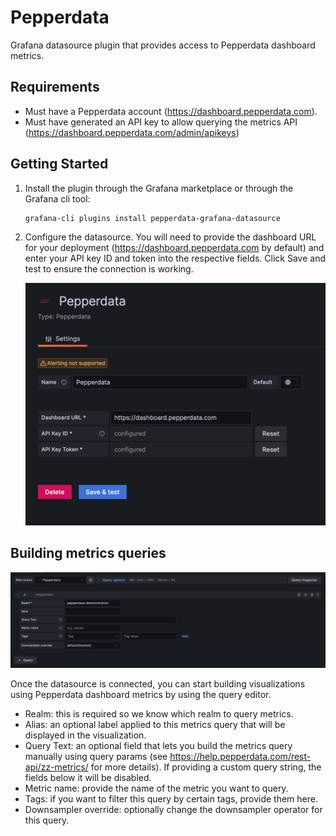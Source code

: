 # Pepperdata

Grafana datasource plugin that provides access to Pepperdata dashboard metrics.

## Requirements

- Must have a Pepperdata account (https://dashboard.pepperdata.com).
- Must have generated an API key to allow querying the metrics API (https://dashboard.pepperdata.com/admin/apikeys)

## Getting Started

1. Install the plugin through the Grafana marketplace or through the Grafana cli tool:

   ```bash
   grafana-cli plugins install pepperdata-grafana-datasource
   ```

2. Configure the datasource. You will need to provide the dashboard URL for your deployment (https://dashboard.pepperdata.com by default) and enter your API key ID and token into the respective fields. Click Save and test to ensure the connection is working.

   ![Pepperdata datasource query editor screenshot](img/pepperdata_datasource_config.png)

## Building metrics queries

![Pepperdata datasource query editor screenshot](img/pepperdata_datasource_query.png)

Once the datasource is connected, you can start building visualizations using Pepperdata dashboard metrics by using the query editor.

- Realm: this is required so we know which realm to query metrics.
- Alias: an optional label applied to this metrics query that will be displayed in the visualization.
- Query Text: an optional field that lets you build the metrics query manually using query params (see https://help.pepperdata.com/rest-api/zz-metrics/ for more details). If providing a custom query string, the fields below it will be disabled.
- Metric name: provide the name of the metric you want to query.
- Tags: if you want to filter this query by certain tags, provide them here.
- Downsampler override: optionally change the downsampler operator for this query.
